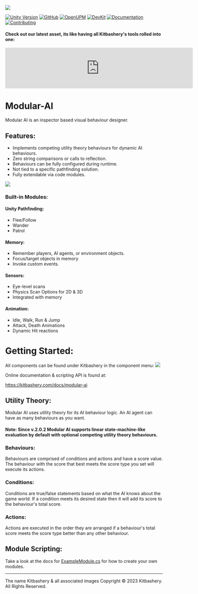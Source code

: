 <!-- ONLINE DOCUMENTATION FOUND @ https://kitbashery.com/docs/modular-ai -->

![](https://kitbashery.com/assets/images/kitbashery-github-banner.jpg)

[![Unity Version](https://img.shields.io/badge/Unity-2021.3%2B-blue.svg)](https://unity3d.com/get-unity/download)
[![GitHub](https://img.shields.io/github/license/kitbashery/modular-ai.svg)](https://github.com/Kitbashery/Modular-AI/blob/main/.github/LICENSE.md)
[![OpenUPM](https://img.shields.io/badge/Install-openUPM-blue)](https://openupm.com/packages/com.kitbashery.modular-ai.html)
[![DevKit](https://img.shields.io/badge/Dev%20Kit-.unitypackage-blue)](https://github.com/Kitbashery/Modular-AI/releases/download/Development-Package/Kitbashery_ModularAI.unitypackage)
[![Documentation](https://img.shields.io/badge/Docs-Kitbashery.com-%23ffaf0c)](https://kitbashery.com/docs/modular-ai)
[![Contributing](https://img.shields.io/badge/Contribute-guidelines-lightgrey)](https://github.com/Kitbashery/.github/blob/main/.github/CONTRIBUTING.md)

#### Check out our latest asset, its like having all Kitbashery's tools rolled into one:
<iframe src="https://assetstore.unity.com/linkmaker/embed/package/248930/widget-wide?pubref=1100lvf66" style="width:600px; height:130px; border:0px;"></iframe>

# Modular-AI
Modular AI is an inspector based visual behaviour designer.

## Features:
* Implements competing utility theory behaviours for dynamic AI behaviours.
* Zero string comparisons or calls to reflection.
* Behaviours can be fully configured during runtime.
* Not tied to a specific pathfinding solution.
* Fully extendable via code modules.

![](https://kitbashery.com/assets/images/kitbashery-modular-ai-agent-component.jpg)

### Built-in Modules:

#### Unity Pathfinding:
* Flee/Follow
* Wander
* Patrol

#### Memory:
* Remember players, AI agents, or environment objects.
* Focus/target objects in memory
* Invoke custom events.

#### Sensors:
* Eye-level scans
* Physics Scan Options for 2D & 3D
* Integrated with memory

#### Animation:
* Idle, Walk, Run & Jump
* Attack, Death Animations
* Dynamic Hit reactions

# Getting Started:
All components can be found under Kitbashery in the component menu:
![](https://kitbashery.com/assets/images/kitbashery-modular-ai-component-navigation.jpg)

Online documentation & scripting API is found at:

https://kitbashery.com/docs/modular-ai

## Utility Theory:

Modular AI uses utility theory for its AI behaviour logic. An AI agent can have as many behaviours as you want.

#### Note: Since v.2.0.2 Modular AI supports linear state-machine-like evaluation by default with optional competing utility theory behaviours.

### Behaviours:
Behaviours are comprised of conditions and actions and have a score value. The behaviour with the score that best meets the score type you set will execute its actions.
### Conditions:
Conditions are true/false statements based on what the AI knows about the game world. If a condition meets its desired state then it will add its score to the behaviour's total score.
### Actions:
Actions are executed in the order they are arranged if a behaviour's total score meets the score type better than any other behaviour.


## Module Scripting:
Take a look at the docs for [ExampleModule.cs](https://kitbashery.com/docs/modular-ai/example-module.html) for how to create your own modules.



---
The name Kitbashery & all associated images Copyright &copy; 2023 Kitbashery. All Rights Reserved.
